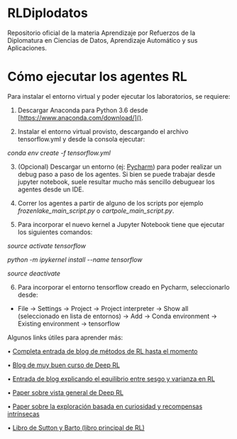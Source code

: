 # RLDiplodatos

Repositorio oficial de la materia Aprendizaje por Refuerzos de la Diplomatura en Ciencias de Datos, Aprendizaje 
Automático y sus Aplicaciones.

# Cómo ejecutar los agentes RL

Para instalar el entorno virtual y poder ejecutar los laboratorios, se requiere:

1. Descargar Anaconda para Python 3.6 desde [https://www.anaconda.com/download/]().

2. Instalar el entorno virtual provisto, descargando el archivo tensorflow.yml y desde la consola ejecutar:

*conda env create -f tensorflow.yml*

3. (Opcional) Descargar un entorno (ej: [Pycharm](https://www.jetbrains.com/pycharm/download/)) para poder realizar un 
debug paso a paso de los agentes. Si bien se puede trabajar desde jupyter notebook, suele resultar mucho más sencillo 
debuguear los agentes desde un IDE.

4. Correr los agentes a partir de alguno de los scripts por ejemplo *frozenlake_main_script.py* o 
*cartpole_main_script.py*.

5. Para incorporar el nuevo kernel a Jupyter Notebook tiene que ejecutar los siguientes comandos:

*source activate tensorflow*

*python -m ipykernel install --name tensorflow*

*source deactivate*

6. Para incorporar el entorno tensorflow creado en Pycharm, seleccionarlo desde:

* File -> Settings -> Project -> Project interpreter -> Show all (seleccionado en lista de entornos) -> Add -> Conda environment -> Existing environment -> tensorflow


Algunos links útiles para aprender más:

• [Completa entrada de blog de métodos de RL hasta el momento](https://lilianweng.github.io/lil-log/2018/02/19/a-long-peek-into-reinforcement-learning.html)

• [Blog de muy buen curso de Deep RL](https://simoninithomas.github.io/Deep_reinforcement_learning_Course/)

• [Entrada de blog explicando el equilibrio entre sesgo y varianza en RL](https://medium.com/mlreview/making-sense-of-the-bias-variance-trade-off-in-deep-reinforcement-learning-79cf1e83d565)

• [Paper sobre vista general de Deep RL](https://arxiv.org/abs/1701.07274)

• [Paper sobre la exploración basada en curiosidad y recompensas intrínsecas](https://pathak22.github.io/noreward-rl/resources/icml17.pdf)

• [Libro de Sutton y Barto (libro principal de RL)](https://drive.google.com/file/d/1opPSz5AZ_kVa1uWOdOiveNiBFiEOHjkG/view)
